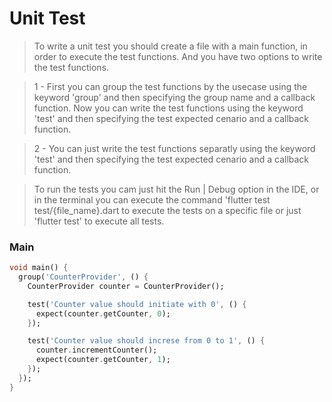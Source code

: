 # Unit Test

> To write a unit test you should create a file with a main function, in order to execute the test functions. And you have two options to write the test functions.

> 1 - First you can group the test functions by the usecase using the keyword 'group' and then specifying the group name and a callback function. Now you can write the test functions using the keyword 'test' and then specifying the test expected cenario and a callback function.

> 2 - You can just write the test functions separatly using the keyword 'test' and then specifying the test expected cenario and a callback function.

> To run the tests you cam just hit the Run | Debug option in the IDE, or in the terminal you can execute the command 'flutter test test/{file_name}.dart to execute the tests on a specific file or just 'flutter test' to execute all tests.

### Main
```dart
void main() {
  group('CounterProvider', () {
    CounterProvider counter = CounterProvider();

    test('Counter value should initiate with 0', () {
      expect(counter.getCounter, 0);
    });

    test('Counter value should increse from 0 to 1', () {
      counter.incrementCounter();
      expect(counter.getCounter, 1);
    });
  });
}
```
